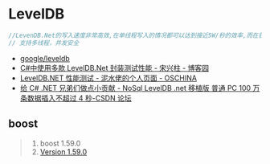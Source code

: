 # LevelDB

```c#
//LevenDB.Net的写入速度非常高效,在单线程写入的情况都可以达到接近5W/秒的效率,而在获取上的效率更高5线程的并发读竟然可以达到15W/秒的能力....这读效果是相当的可观.
// 支持多线程，并发安全
```

- [google/leveldb](https://github.com/google/leveldb)
- [C#中使用多款 LevelDB.Net 封装测试性能 - 宋兴柱 - 博客园](https://www.cnblogs.com/songxingzhu/p/6009556.html)
- [LevelDB.NET 性能测试 - 泥水佬的个人页面 - OSCHINA](https://my.oschina.net/ikende/blog/304924?p={{currentPage-1}})
- [给 C# .NET 兄弟们做点小贡献 - NoSql LevelDB .net 移植版 普通 PC 100 万条数据插入不超过 4 秒-CSDN 论坛](https://bbs.csdn.net/topics/390448297)

## boost

> 1. boost 1.59.0
> 2. [Version 1.59.0](https://www.boost.org/users/history/version_1_59_0.html)
